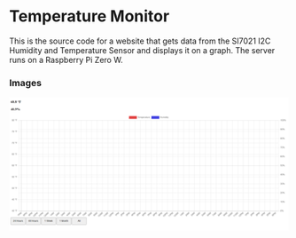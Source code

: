 # Temperature Monitor
This is the source code for a website that gets data from the SI7021 I2C Humidity and Temperature Sensor and displays it on a graph.
The server runs on a Raspberry Pi Zero W.

### Images
![Graph](images/graph.PNG)
